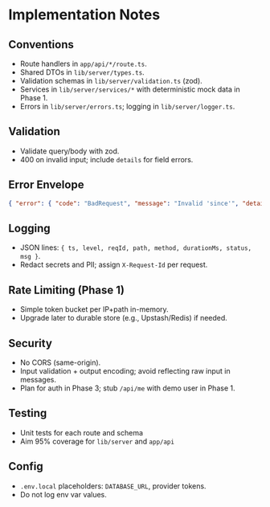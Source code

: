 # Implementation Notes

## Conventions
- Route handlers in `app/api/*/route.ts`.
- Shared DTOs in `lib/server/types.ts`.
- Validation schemas in `lib/server/validation.ts` (zod).
- Services in `lib/server/services/*` with deterministic mock data in Phase 1.
- Errors in `lib/server/errors.ts`; logging in `lib/server/logger.ts`.

## Validation
- Validate query/body with zod.
- 400 on invalid input; include `details` for field errors.

## Error Envelope
```json
{ "error": { "code": "BadRequest", "message": "Invalid 'since'", "details": { "since": "Invalid format" } } }
```

## Logging
- JSON lines: `{ ts, level, reqId, path, method, durationMs, status, msg }`.
- Redact secrets and PII; assign `X-Request-Id` per request.

## Rate Limiting (Phase 1)
- Simple token bucket per IP+path in-memory.
- Upgrade later to durable store (e.g., Upstash/Redis) if needed.

## Security
- No CORS (same-origin).
- Input validation + output encoding; avoid reflecting raw input in messages.
- Plan for auth in Phase 3; stub `/api/me` with demo user in Phase 1.

## Testing
- Unit tests for each route and schema
- Aim 95% coverage for `lib/server` and `app/api`

## Config
- `.env.local` placeholders: `DATABASE_URL`, provider tokens.
- Do not log env var values.
